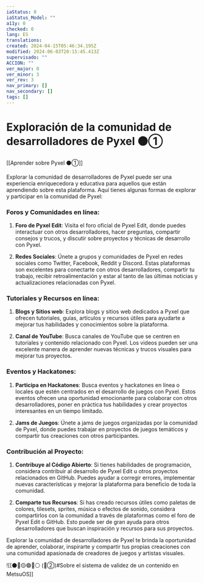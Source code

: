 ```yaml
---
iaStatus: 0
iaStatus_Model: ""
a11y: 0
checked: 0
lang: ES
translations: 
created: 2024-04-15T05:46:34.195Z
modified: 2024-06-03T20:15:45.413Z
supervisado: ""
ACCION: ""
ver_major: 0
ver_minor: 3
ver_rev: 3
nav_primary: []
nav_secondary: []
tags: []
---
```

# Exploración de la comunidad de desarrolladores de Pyxel ⚫①

[[Aprender sobre Pyxel  ⚫①]]

Explorar la comunidad de desarrolladores de Pyxel puede ser una experiencia enriquecedora y educativa para aquellos que están aprendiendo sobre esta plataforma. Aquí tienes algunas formas de explorar y participar en la comunidad de Pyxel:

### Foros y Comunidades en línea:

1. **Foro de Pyxel Edit**: Visita el foro oficial de Pyxel Edit, donde puedes interactuar con otros desarrolladores, hacer preguntas, compartir consejos y trucos, y discutir sobre proyectos y técnicas de desarrollo con Pyxel.
   
2. **Redes Sociales**: Únete a grupos y comunidades de Pyxel en redes sociales como Twitter, Facebook, Reddit y Discord. Estas plataformas son excelentes para conectarte con otros desarrolladores, compartir tu trabajo, recibir retroalimentación y estar al tanto de las últimas noticias y actualizaciones relacionadas con Pyxel.

### Tutoriales y Recursos en línea:

1. **Blogs y Sitios web**: Explora blogs y sitios web dedicados a Pyxel que ofrecen tutoriales, guías, artículos y recursos útiles para ayudarte a mejorar tus habilidades y conocimientos sobre la plataforma.

2. **Canal de YouTube**: Busca canales de YouTube que se centren en tutoriales y contenido relacionado con Pyxel. Los videos pueden ser una excelente manera de aprender nuevas técnicas y trucos visuales para mejorar tus proyectos.

### Eventos y Hackatones:

1. **Participa en Hackatones**: Busca eventos y hackatones en línea o locales que estén centrados en el desarrollo de juegos con Pyxel. Estos eventos ofrecen una oportunidad emocionante para colaborar con otros desarrolladores, poner en práctica tus habilidades y crear proyectos interesantes en un tiempo limitado.

2. **Jams de Juegos**: Únete a jams de juegos organizadas por la comunidad de Pyxel, donde puedes trabajar en proyectos de juegos temáticos y compartir tus creaciones con otros participantes.

### Contribución al Proyecto:

1. **Contribuye al Código Abierto**: Si tienes habilidades de programación, considera contribuir al desarrollo de Pyxel Edit u otros proyectos relacionados en GitHub. Puedes ayudar a corregir errores, implementar nuevas características y mejorar la plataforma para beneficio de toda la comunidad.

2. **Comparte tus Recursos**: Si has creado recursos útiles como paletas de colores, tilesets, sprites, música o efectos de sonido, considera compartirlos con la comunidad a través de plataformas como el foro de Pyxel Edit o GitHub. Esto puede ser de gran ayuda para otros desarrolladores que buscan inspiración y recursos para sus proyectos.

Explorar la comunidad de desarrolladores de Pyxel te brinda la oportunidad de aprender, colaborar, inspirarte y compartir tus propias creaciones con una comunidad apasionada de creadores de juegos y artistas visuales.

![[⚫🔴🟡🟢🔵⚪ (🔴②)#Sobre el sistema de validez de un contenido en MetsuOS]]